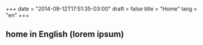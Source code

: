+++
date = "2014-09-12T17:51:35-03:00"
draft = false
title = "Home"
lang = "en"
+++

## home in English (lorem ipsum)

